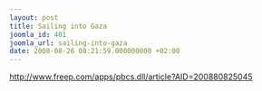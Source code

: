```yaml
---
layout: post
title: Sailing into Gaza
joomla_id: 401
joomla_url: sailing-into-gaza
date: 2008-08-26 08:21:59.000000000 +02:00
---
```

<p><a href="http://www.freep.com/apps/pbcs.dll/article?AID=200880825045">http://www.freep.com/apps/pbcs.dll/article?AID=200880825045</a></p>
